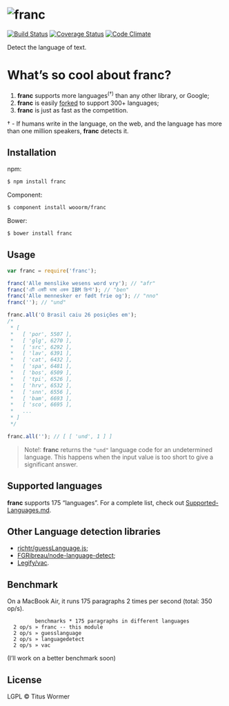 # ![franc](http://wooorm.com/franc.png)

[![Build Status](https://travis-ci.org/wooorm/franc.svg?branch=master)](https://travis-ci.org/wooorm/franc) [![Coverage Status](https://img.shields.io/coveralls/wooorm/franc.svg)](https://coveralls.io/r/wooorm/franc?branch=master) [![Code Climate](http://img.shields.io/codeclimate/github/wooorm/franc.svg)](https://codeclimate.com/github/wooorm/franc)

Detect the language of text.

# What’s so cool about franc?

1. **franc** supports more languages<sup>(†)</sup> than any other library, or Google;
2. **franc** is easily [forked](https://github.com/wooorm/franc/blob/master/script/build-languages.js#L36) to support 300+ languages;
3. **franc** is just as fast as the competition.

† - If humans write in the language, on the web, and the language has more than one million speakers, **franc** detects it.

## Installation

npm:
```sh
$ npm install franc
```

Component:
```sh
$ component install wooorm/franc
```

Bower:
```sh
$ bower install franc
```

## Usage

```js
var franc = require('franc');

franc('Alle menslike wesens word vry'); // "afr"
franc('এটি একটি ভাষা একক IBM স্ক্রিপ্ট'); // "ben"
franc('Alle mennesker er født frie og'); // "nno"
franc(''); // "und"

franc.all('O Brasil caiu 26 posições em');
/*
 * [
 *   [ 'por', 5507 ],
 *   [ 'glg', 6270 ],
 *   [ 'src', 6292 ],
 *   [ 'lav', 6391 ],
 *   [ 'cat', 6432 ],
 *   [ 'spa', 6481 ],
 *   [ 'bos', 6509 ],
 *   [ 'tpi', 6526 ],
 *   [ 'hrv', 6532 ],
 *   [ 'snn', 6556 ],
 *   [ 'bam', 6693 ],
 *   [ 'sco', 6695 ],
 *   ...
 * ]
 */

franc.all(''); // [ [ 'und', 1 ] ]
```

> Note!: **franc** returns the `"und"` language code for an undetermined language. This happens when the input value is too short to give a significant answer.

## Supported languages

**franc** supports 175 “languages”. For a complete list, check out [Supported-Languages.md](Supported-Languages.md).

## Other Language detection libraries

- [richtr/guessLanguage.js](https://github.com/richtr/guessLanguage.js);
- [FGRibreau/node-language-detect](https://github.com/FGRibreau/node-language-detect);
- [Legify/vac](https://github.com/Legify/vac).

## Benchmark

On a MacBook Air, it runs 175 paragraphs 2 times per second (total: 350 op/s).

```
         benchmarks * 175 paragraphs in different languages
  2 op/s » franc -- this module
  2 op/s » guesslanguage
  2 op/s » languagedetect
  2 op/s » vac
```

(I’ll work on a better benchmark soon)

## License

LGPL © Titus Wormer
